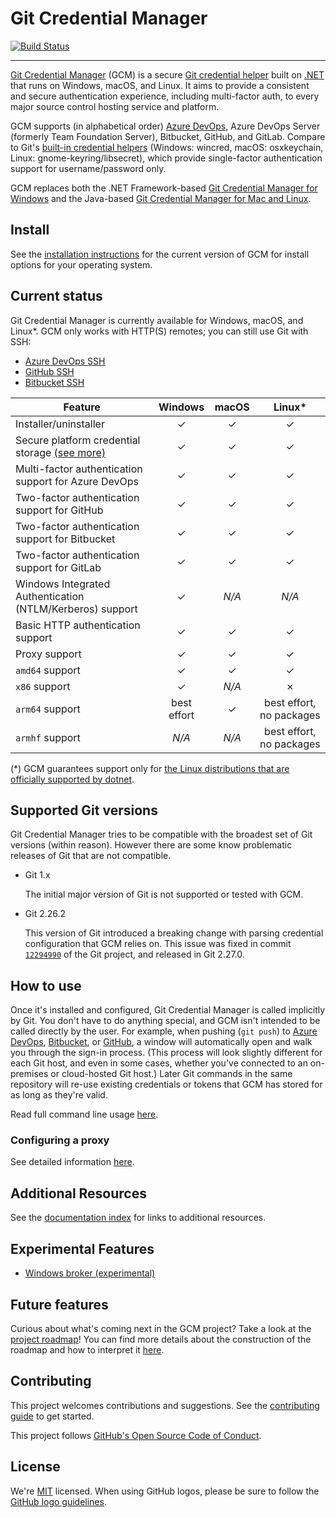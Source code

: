 # Git Credential Manager

[![Build Status][build-status-badge]][workflow-status]

---

[Git Credential Manager][gcm] (GCM) is a secure
[Git credential helper][git-credential-helper] built on [.NET][dotnet] that runs
on Windows, macOS, and Linux. It aims to provide a consistent and secure
authentication experience, including multi-factor auth, to every major source
control hosting service and platform.

GCM supports (in alphabetical order) [Azure DevOps][azure-devops], Azure DevOps
Server (formerly Team Foundation Server), Bitbucket, GitHub, and GitLab.
Compare to Git's [built-in credential helpers][git-tools-credential-storage]
(Windows: wincred, macOS: osxkeychain, Linux: gnome-keyring/libsecret), which
provide single-factor authentication support for username/password only.

GCM replaces both the .NET Framework-based
[Git Credential Manager for Windows][gcm-for-windows] and the Java-based
[Git Credential Manager for Mac and Linux][gcm-for-mac-and-linux].

## Install

See the [installation instructions][install] for the current version of GCM for
install options for your operating system.

## Current status

Git Credential Manager is currently available for Windows, macOS, and Linux\*.
GCM only works with HTTP(S) remotes; you can still use Git with SSH:

- [Azure DevOps SSH][azure-devops-ssh]
- [GitHub SSH][github-ssh]
- [Bitbucket SSH][bitbucket-ssh]

Feature|Windows|macOS|Linux\*
-|:-:|:-:|:-:
Installer/uninstaller|&#10003;|&#10003;|&#10003;
Secure platform credential storage [(see more)][gcm-credstores]|&#10003;|&#10003;|&#10003;
Multi-factor authentication support for Azure DevOps|&#10003;|&#10003;|&#10003;
Two-factor authentication support for GitHub|&#10003;|&#10003;|&#10003;
Two-factor authentication support for Bitbucket|&#10003;|&#10003;|&#10003;
Two-factor authentication support for GitLab|&#10003;|&#10003;|&#10003;
Windows Integrated Authentication (NTLM/Kerberos) support|&#10003;|_N/A_|_N/A_
Basic HTTP authentication support|&#10003;|&#10003;|&#10003;
Proxy support|&#10003;|&#10003;|&#10003;
`amd64` support|&#10003;|&#10003;|&#10003;
`x86` support|&#10003;|_N/A_|&#10007;
`arm64` support|best effort|&#10003;|best effort, no packages
`armhf` support|_N/A_|_N/A_|best effort, no packages

(\*) GCM guarantees support only for [the Linux distributions that are officially
supported by dotnet][dotnet-distributions].

## Supported Git versions

Git Credential Manager tries to be compatible with the broadest set of Git
versions (within reason). However there are some know problematic releases of
Git that are not compatible.

- Git 1.x

  The initial major version of Git is not supported or tested with GCM.

- Git 2.26.2

  This version of Git introduced a breaking change with parsing credential
  configuration that GCM relies on. This issue was fixed in commit
  [`12294990`][gcm-commit-12294990] of the Git project, and released in Git
  2.27.0.

## How to use

Once it's installed and configured, Git Credential Manager is called implicitly
by Git. You don't have to do anything special, and GCM isn't intended to be
called directly by the user. For example, when pushing (`git push`) to
[Azure DevOps][azure-devops], [Bitbucket][bitbucket], or [GitHub][github], a
window will automatically open and walk you through the sign-in process. (This
process will look slightly different for each Git host, and even in some cases,
whether you've connected to an on-premises or cloud-hosted Git host.) Later Git
commands in the same repository will re-use existing credentials or tokens that
GCM has stored for as long as they're valid.

Read full command line usage [here][gcm-usage].

### Configuring a proxy

See detailed information [here][gcm-http-proxy].

## Additional Resources

See the [documentation index][docs-index] for links to additional resources.

## Experimental Features

- [Windows broker (experimental)][gcm-windows-broker]

## Future features

Curious about what's coming next in the GCM project? Take a look at the [project
roadmap][roadmap]! You can find more details about the construction of the
roadmap and how to interpret it [here][roadmap-announcement].

## Contributing

This project welcomes contributions and suggestions.
See the [contributing guide][gcm-contributing] to get started.

This project follows [GitHub's Open Source Code of Conduct][gcm-coc].

## License

We're [MIT][gcm-license] licensed.
When using GitHub logos, please be sure to follow the
[GitHub logo guidelines][github-logos].

[azure-devops]: https://azure.microsoft.com/en-us/products/devops
[azure-devops-ssh]: https://docs.microsoft.com/en-us/azure/devops/repos/git/use-ssh-keys-to-authenticate?view=azure-devops
[bitbucket]: https://bitbucket.org
[bitbucket-ssh]: https://confluence.atlassian.com/bitbucket/ssh-keys-935365775.html
[build-status-badge]: https://github.com/git-ecosystem/git-credential-manager/actions/workflows/continuous-integration.yml/badge.svg
[docs-index]: https://github.com/git-ecosystem/git-credential-manager/blob/release/docs/README.md
[dotnet]: https://dotnet.microsoft.com
[dotnet-distributions]: https://learn.microsoft.com/en-us/dotnet/core/install/linux
[git-credential-helper]: https://git-scm.com/docs/gitcredentials
[gcm]: https://github.com/git-ecosystem/git-credential-manager
[gcm-coc]: CODE_OF_CONDUCT.md
[gcm-commit-12294990]: https://github.com/git/git/commit/12294990c90e043862be9eb7eb22c3784b526340
[gcm-contributing]: CONTRIBUTING.md
[gcm-credstores]: https://github.com/git-ecosystem/git-credential-manager/blob/release/docs/credstores.md
[gcm-for-mac-and-linux]: https://github.com/microsoft/Git-Credential-Manager-for-Mac-and-Linux
[gcm-for-windows]: https://github.com/microsoft/Git-Credential-Manager-for-Windows
[gcm-http-proxy]: https://github.com/git-ecosystem/git-credential-manager/blob/release/docs/netconfig.md#http-proxy
[gcm-license]: LICENSE
[gcm-usage]: https://github.com/git-ecosystem/git-credential-manager/blob/release/docs/usage.md
[gcm-windows-broker]: https://github.com/git-ecosystem/git-credential-manager/blob/release/docs/windows-broker.md
[git-tools-credential-storage]: https://git-scm.com/book/en/v2/Git-Tools-Credential-Storage
[github]: https://github.com
[github-ssh]: https://help.github.com/en/articles/connecting-to-github-with-ssh
[github-logos]: https://github.com/logos
[install]: https://github.com/git-ecosystem/git-credential-manager/blob/release/docs/install.md
[ms-package-repos]: https://packages.microsoft.com/repos/
[roadmap]: https://github.com/git-ecosystem/git-credential-manager/milestones?direction=desc&sort=due_date&state=open
[roadmap-announcement]: https://github.com/git-ecosystem/git-credential-manager/discussions/1203
[workflow-status]: https://github.com/git-ecosystem/git-credential-manager/actions/workflows/continuous-integration.yml


